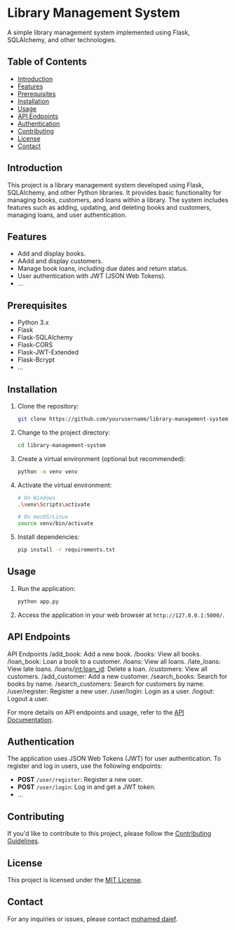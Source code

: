 # Library Management System

A simple library management system implemented using Flask, SQLAlchemy, and other technologies.

## Table of Contents

- [Introduction](#introduction)
- [Features](#features)
- [Prerequisites](#prerequisites)
- [Installation](#installation)
- [Usage](#usage)
- [API Endpoints](#api-endpoints)
- [Authentication](#authentication)
- [Contributing](#contributing)
- [License](#license)
- [Contact](#contact)

## Introduction

This project is a library management system developed using Flask, SQLAlchemy, and other Python libraries. It provides basic functionality for managing books, customers, and loans within a library. The system includes features such as adding, updating, and deleting books and customers, managing loans, and user authentication.

## Features

- Add and display books.
- AAdd and display customers.
- Manage book loans, including due dates and return status.
- User authentication with JWT (JSON Web Tokens).
- ...

## Prerequisites

- Python 3.x
- Flask
- Flask-SQLAlchemy
- Flask-CORS
- Flask-JWT-Extended
- Flask-Bcrypt
- ...

## Installation

1. Clone the repository:

    ```bash
    git clone https://github.com/yourusername/library-management-system.git
    ```

2. Change to the project directory:

    ```bash
    cd library-management-system
    ```

3. Create a virtual environment (optional but recommended):

    ```bash
    python -m venv venv
    ```

4. Activate the virtual environment:

    ```bash
    # On Windows
    .\venv\Scripts\activate

    # On macOS/Linux
    source venv/bin/activate
    ```

5. Install dependencies:

    ```bash
    pip install -r requirements.txt
    ```

## Usage

1. Run the application:

    ```bash
    python app.py
    ```

2. Access the application in your web browser at `http://127.0.0.1:5000/`.

## API Endpoints

API Endpoints
/add_book: Add a new book.
/books: View all books.
/loan_book: Loan a book to a customer.
/loans: View all loans.
/late_loans: View late loans.
/loans/<int:loan_id>: Delete a loan.
/customers: View all customers.
/add_customer: Add a new customer.
/search_books: Search for books by name.
/search_customers: Search for customers by name.
/user/register: Register a new user.
/user/login: Login as a user.
/logout: Logout a user.

For more details on API endpoints and usage, refer to the [API Documentation](API_DOCUMENTATION.md).

## Authentication

The application uses JSON Web Tokens (JWT) for user authentication. To register and log in users, use the following endpoints:

- **POST** `/user/register`: Register a new user.
- **POST** `/user/login`: Log in and get a JWT token.
- ...

## Contributing

If you'd like to contribute to this project, please follow the [Contributing Guidelines](CONTRIBUTING.md).

## License

This project is licensed under the [MIT License](LICENSE).

## Contact

For any inquiries or issues, please contact [mohamed daief](mohameddaief.@gmail.com).
